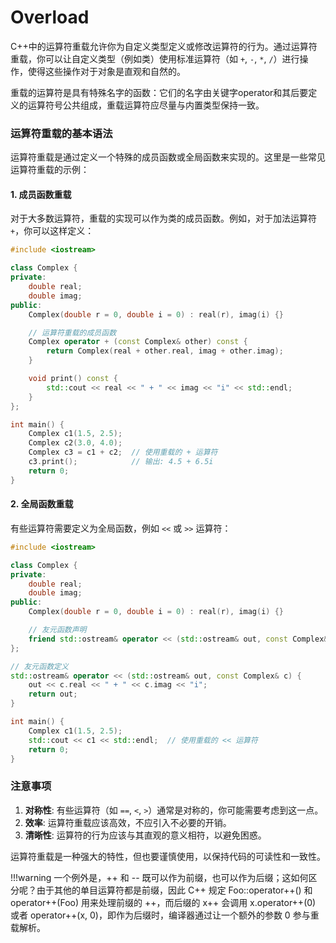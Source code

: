 # Overload
C++中的运算符重载允许你为自定义类型定义或修改运算符的行为。通过运算符重载，你可以让自定义类型（例如类）使用标准运算符（如 `+`, `-`, `*`, `/`）进行操作，使得这些操作对于对象是直观和自然的。

重载的运算符是具有特殊名字的函数：它们的名字由关键字operator和其后要定义的运算符号公共组成，重载运算符应尽量与内置类型保持一致。

### 运算符重载的基本语法

运算符重载是通过定义一个特殊的成员函数或全局函数来实现的。这里是一些常见运算符重载的示例：

#### 1. 成员函数重载

对于大多数运算符，重载的实现可以作为类的成员函数。例如，对于加法运算符 `+`，你可以这样定义：

```cpp
#include <iostream>

class Complex {
private:
    double real;
    double imag;
public:
    Complex(double r = 0, double i = 0) : real(r), imag(i) {}

    // 运算符重载的成员函数
    Complex operator + (const Complex& other) const {
        return Complex(real + other.real, imag + other.imag);
    }

    void print() const {
        std::cout << real << " + " << imag << "i" << std::endl;
    }
};

int main() {
    Complex c1(1.5, 2.5);
    Complex c2(3.0, 4.0);
    Complex c3 = c1 + c2;  // 使用重载的 + 运算符
    c3.print();            // 输出: 4.5 + 6.5i
    return 0;
}
```

#### 2. 全局函数重载

有些运算符需要定义为全局函数，例如 `<<` 或 `>>` 运算符：

```cpp
#include <iostream>

class Complex {
private:
    double real;
    double imag;
public:
    Complex(double r = 0, double i = 0) : real(r), imag(i) {}

    // 友元函数声明
    friend std::ostream& operator << (std::ostream& out, const Complex& c);
};

// 友元函数定义
std::ostream& operator << (std::ostream& out, const Complex& c) {
    out << c.real << " + " << c.imag << "i";
    return out;
}

int main() {
    Complex c1(1.5, 2.5);
    std::cout << c1 << std::endl;  // 使用重载的 << 运算符
    return 0;
}
```

### 注意事项

1. **对称性**: 有些运算符（如 `==`, `<`, `>`）通常是对称的，你可能需要考虑到这一点。
2. **效率**: 运算符重载应该高效，不应引入不必要的开销。
3. **清晰性**: 运算符的行为应该与其直观的意义相符，以避免困惑。

运算符重载是一种强大的特性，但也要谨慎使用，以保持代码的可读性和一致性。

!!!warning
    一个例外是，++ 和 -- 既可以作为前缀，也可以作为后缀；这如何区分呢？由于其他的单目运算符都是前缀，因此 C++ 规定 Foo::operator++() 和 operator++(Foo) 用来处理前缀的 ++，而后缀的 x++ 会调用 x.operator++(0) 或者 operator++(x, 0)，即作为后缀时，编译器通过让一个额外的参数 0 参与重载解析。